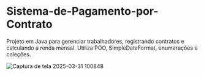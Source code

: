 # Sistema-de-Pagamento-por-Contrato
Projeto em Java para gerenciar trabalhadores, registrando contratos e calculando a renda mensal. Utiliza POO, SimpleDateFormat, enumerações e coleções.

![Captura de tela 2025-03-31 100848](https://github.com/user-attachments/assets/d5cae81a-07dc-4f15-b34b-c279e98ae0c8)
